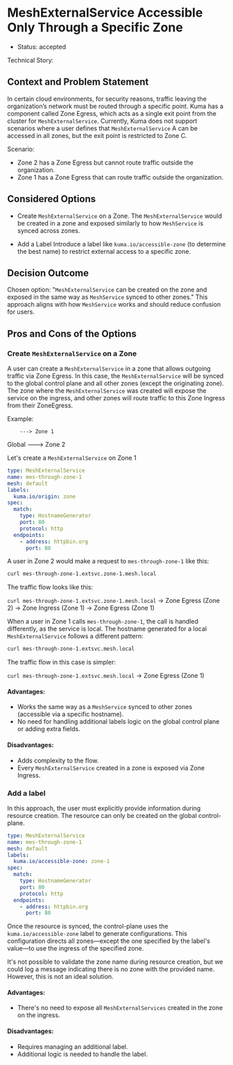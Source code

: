 # MeshExternalService Accessible Only Through a Specific Zone

* Status: accepted

Technical Story: 

## Context and Problem Statement

In certain cloud environments, for security reasons, traffic leaving the organization’s network must be routed through a specific point. Kuma has a component called Zone Egress, which acts as a single exit point from the cluster for `MeshExternalService`. Currently, Kuma does not support scenarios where a user defines that `MeshExternalService` A can be accessed in all zones, but the exit point is restricted to Zone C.

Scenario:

* Zone 2 has a Zone Egress but cannot route traffic outside the organization.
* Zone 1 has a Zone Egress that can route traffic outside the organization.

## Considered Options

* Create `MeshExternalService` on a Zone. 
  The `MeshExternalService` would be created in a zone and exposed similarly to how `MeshService` is synced across zones.

* Add a Label
  Introduce a label like `kuma.io/accessible-zone` (to determine the best name) to restrict external access to a specific zone.

## Decision Outcome

Chosen option: "`MeshExternalService` can be created on the zone and exposed in the same way as `MeshService` synced to other zones."
This approach aligns with how `MeshService` works and should reduce confusion for users.

## Pros and Cons of the Options

### Create `MeshExternalService` on a Zone

A user can create a `MeshExternalService` in a zone that allows outgoing traffic via Zone Egress. In this case, the `MeshExternalService` will be synced to the global control plane and all other zones (except the originating zone). The zone where the `MeshExternalService` was created will expose the service on the ingress, and other zones will route traffic to this Zone Ingress from their ZoneEgress.


Example:

        ---> Zone 1
Global
        ---> Zone 2


Let's create a `MeshExternalService` on Zone 1

```yaml
type: MeshExternalService
name: mes-through-zone-1
mesh: default
labels:
  kuma.io/origin: zone
spec:
  match:
    type: HostnameGenerator
    port: 80
    protocol: http
  endpoints:
    - address: httpbin.org
      port: 80
```

A user in Zone 2 would make a request to `mes-through-zone-1` like this:

```bash
curl mes-through-zone-1.extsvc.zone-1.mesh.local
```

The traffic flow looks like this:

`curl mes-through-zone-1.extsvc.zone-1.mesh.local` -> Zone Egress (Zone 2) -> Zone Ingress (Zone 1) -> Zone Egress (Zone 1)

When a user in Zone 1 calls `mes-through-zone-1`, the call is handled differently, as the service is local. The hostname generated for a local `MeshExternalService` follows a different pattern:

```bash
curl mes-through-zone-1.extsvc.mesh.local
```

The traffic flow in this case is simpler:

`curl mes-through-zone-1.extsvc.mesh.local` -> Zone Egress (Zone 1)

#### Advantages:

* Works the same way as a `MeshService` synced to other zones (accessible via a specific hostname).
* No need for handling additional labels logic on the global control plane or adding extra fields.

#### Disadvantages:
* Adds complexity to the flow.
* Every `MeshExternalService` created in a zone is exposed via Zone Ingress.

### Add a label

In this approach, the user must explicitly provide information during resource creation. The resource can only be created on the global control-plane.

```yaml
type: MeshExternalService
name: mes-through-zone-1
mesh: default
labels:
  kuma.io/accessible-zone: zone-1
spec:
  match:
    type: HostnameGenerator
    port: 80
    protocol: http
  endpoints:
    - address: httpbin.org
      port: 80
```

Once the resource is synced, the control-plane uses the `kuma.io/accessible-zone` label to generate configurations. This configuration directs all zones—except the one specified by the label's value—to use the ingress of the specified zone.

It's not possible to validate the zone name during resource creation, but we could log a message indicating there is no zone with the provided name. However, this is not an ideal solution.

#### Advantages:
* There's no need to expose all `MeshExternalServices` created in the zone on the ingress.

#### Disadvantages:
* Requires managing an additional label.
* Additional logic is needed to handle the label.
